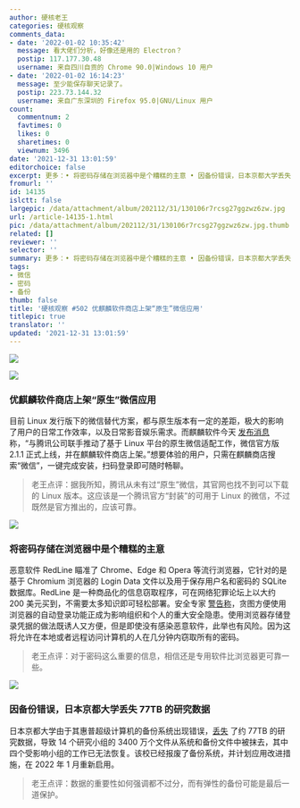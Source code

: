 ```yaml
---
author: 硬核老王
categories: 硬核观察
comments_data:
- date: '2022-01-02 10:35:42'
  message: 看大佬们分析，好像还是用的 Electron？
  postip: 117.177.30.48
  username: 来自四川自贡的 Chrome 90.0|Windows 10 用户
- date: '2022-01-02 16:14:23'
  message: 至少能保存聊天记录了。
  postip: 223.73.144.32
  username: 来自广东深圳的 Firefox 95.0|GNU/Linux 用户
count:
  commentnum: 2
  favtimes: 0
  likes: 0
  sharetimes: 0
  viewnum: 3496
date: '2021-12-31 13:01:59'
editorchoice: false
excerpt: 更多：• 将密码存储在浏览器中是个糟糕的主意 • 因备份错误，日本京都大学丢失 77TB 的研究数据
fromurl: ''
id: 14135
islctt: false
largepic: /data/attachment/album/202112/31/130106r7rcsg27ggzwz6zw.jpg
url: /article-14135-1.html
pic: /data/attachment/album/202112/31/130106r7rcsg27ggzwz6zw.jpg.thumb.jpg
related: []
reviewer: ''
selector: ''
summary: 更多：• 将密码存储在浏览器中是个糟糕的主意 • 因备份错误，日本京都大学丢失 77TB 的研究数据
tags:
- 微信
- 密码
- 备份
thumb: false
title: '硬核观察 #502 优麒麟软件商店上架“原生”微信应用'
titlepic: true
translator: ''
updated: '2021-12-31 13:01:59'
---
```


![](/data/attachment/album/202112/31/130106r7rcsg27ggzwz6zw.jpg)


![](/data/attachment/album/202112/31/130115s3174sbb329b18aa.jpg)


### 优麒麟软件商店上架“原生”微信应用


目前 Linux 发行版下的微信替代方案，都与原生版本有一定的差距，极大的影响了用户的日常工作效率，以及日常影音娱乐需求。而麒麟软件今天 [发布消息](https://www.ukylin.com/news/1728-cn.html) 称，“与腾讯公司联手推动了基于 Linux 平台的原生微信适配工作，微信官方版 2.1.1 正式上线，并在麒麟软件商店上架。”想要体验的用户，只需在麒麟商店搜索“微信”，一键完成安装，扫码登录即可随时畅聊。



> 
> 老王点评：据我所知，腾讯从未有过“原生”微信，其官网也找不到可以下载的 Linux 版本。这应该是一个腾讯官方“封装”的可用于 Linux 的微信，不过既然是官方推出的，应该可靠。
> 
> 
> 


![](/data/attachment/album/202112/31/130126q2rnptcdrcoko7ao.jpg)


### 将密码存储在浏览器中是个糟糕的主意


恶意软件 RedLine 瞄准了 Chrome、Edge 和 Opera 等流行浏览器，它针对的是基于 Chromium 浏览器的 Login Data 文件以及用于保存用户名和密码的 SQLite 数据库。RedLine 是一种商品化的信息窃取程序，可在网络犯罪论坛上以大约 200 美元买到，不需要太多知识即可轻松部署。安全专家 [警告称](https://asec.ahnlab.com/en/29885/)，贪图方便使用浏览器的自动登录功能正成为影响组织和个人的重大安全隐患。使用浏览器存储登录凭据的做法既诱人又方便，但是即使没有感染恶意软件，此举也有风险。因为这将允许在本地或者远程访问计算机的人在几分钟内窃取所有的密码。



> 
> 老王点评：对于密码这么重要的信息，相信还是专用软件比浏览器更可靠一些。
> 
> 
> 


![](/data/attachment/album/202112/31/130145yisecaj96769o379.jpg)


### 因备份错误，日本京都大学丢失 77TB 的研究数据


日本京都大学由于其惠普超级计算机的备份系统出现错误，[丢失](http://www.iimc.kyoto-u.ac.jp/ja/whatsnew/trouble/detail/211216056978.html) 了约 77TB 的研究数据，导致 14 个研究小组的 3400 万个文件从系统和备份文件中被抹去，其中四个受影响小组的工作已无法恢复。该校已经报废了备份系统，并计划应用改进措施，在 2022 年 1 月重新启用。



> 
> 老王点评：数据的重要性如何强调都不过分，而有弹性的备份可能是最后一道保护。
> 
> 
>